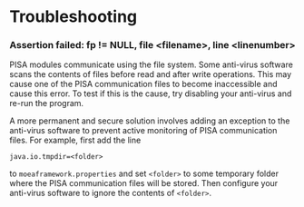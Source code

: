 # Troubleshooting

### Assertion failed: fp != NULL, file \<filename\>, line \<linenumber\>

PISA modules communicate using the file system.  Some anti-virus software scans the contents of files before read and
after write operations.  This may cause one of the PISA communication files to become inaccessible and cause this error.
To test if this is the cause, try disabling your anti-virus and re-run the program.
  
A more permanent and secure solution involves adding an exception to the anti-virus software to prevent active
monitoring of PISA communication files.  For example, first add the line

```
java.io.tmpdir=<folder>
```

to `moeaframework.properties` and set `<folder>` to some temporary folder where the PISA communication files
will be stored.  Then configure your anti-virus software to ignore the contents of `<folder>`.
